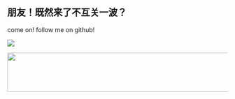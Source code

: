 
## 朋友！既然来了不互关一波？

come on! follow me on github!

<a href="https://me.idealli.com/post/651cfd47.html"><img src="https://image.idealli.com/blog/18123106.jpg"></a>

<a href="https://www.vultr.com/?ref=7446652"><img src="https://www.vultr.com/media/banner_1.png" width="728" height="90"></a>
